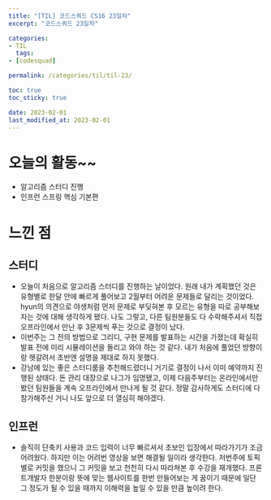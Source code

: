 ```yaml
---
title: "[TIL] 코드스쿼드 CS16 23일차"
excerpt: "코드스쿼드 23일차"

categories:
- TIL
  tags:
- [codesquad]

permalink: /categories/til/til-23/

toc: true
toc_sticky: true

date: 2023-02-01
last_modified_at: 2023-02-01
---
```


# 오늘의 활동~~
- 알고리즘 스터디 진행
- 인프런 스프링 핵심 기본편

# 느낀 점
## 스터디
- 오늘이 처음으로 알고리즘 스터디를 진행하는 날이었다. 원래 내가 계획했던 것은 유형별로 한달 안에 빠르게 풀어보고 2월부터 어려운 문제들로 달리는 것이었다. hyun의 의견으로 야생처럼 먼저 문제로 부딪혀본 후 모르는 유형을 따로 공부해보자는 것에 대해 생각하게 됐다. 나도 그렇고, 다른 팀원분들도 다 수락해주셔서 직접 오프라인에서 만난 후 3문제씩 푸는 것으로 결정이 났다.
- 이번주는 그 전의 방법으로 그리디, 구현 문제를 발표하는 시간을 가졌는데 확실히 발표 전에 미리 시뮬레이션을 돌리고 와야 하는 것 같다. 내가 처음에 풀었던 방향이랑 헷갈려서 초반엔 설명을 제대로 하지 못했다.
- 강남에 있는 좋은 스터디룸을 추천해드렸더니 거기로 결정이 나서 이미 예약까지 진행된 상태다. 돈 관리 대장으로 나그가 임명됐고, 이제 다음주부터는 온라인에서만 봤던 팀원들을 계속 오프라인에서 만나게 될 것 같다. 정말 감사하게도 스터디에 다 참가해주신 거니 나도 앞으로 더 열심히 해야겠다.

## 인프런
- 솔직히 단축키 사용과 코드 입력이 너무 빠르셔서 초보인 입장에서 따라가기가 조금 어려웠다. 하지만 이는 어려번 영상을 보면 해결될 일이라 생각한다. 저번주에 토픽별로 커밋을 했으니 그 커밋을 보고 천천히 다시 따라쳐본 후 수강을 재개했다. 프론트개발자 한분이랑 뜻에 맞는 웹사이트를 한번 만들어보는 게 꿈이기 때문에 일단 그 정도가 될 수 있을 때까지 이해력을 높일 수 있을 만큼 높이려 한다.   
